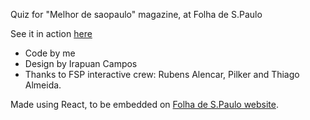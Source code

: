 Quiz for "Melhor de saopaulo" magazine, at Folha de S.Paulo

See it in action [here](https://arte.folha.uol.com.br/saopaulo/2019/06/30/quiz-melhor-sp/)

- Code by me
- Design by Irapuan Campos
- Thanks to FSP interactive crew: Rubens Alencar, Pilker and Thiago Almeida.

Made using React, to be embedded on [Folha de S.Paulo website](http://www.folha.com).
